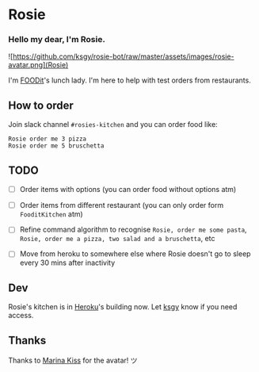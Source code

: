 # Rosie

### Hello my dear, I'm Rosie.

![https://github.com/ksgy/rosie-bot/raw/master/assets/images/rosie-avatar.png](Rosie)

I'm [FOODit](https://github.com/foodit)'s lunch lady. I'm here to help with test orders from restaurants.

## How to order

Join slack channel `#rosies-kitchen` and you can order food like:

```
Rosie order me 3 pizza
Rosie order me 5 bruschetta
```

## TODO

- [ ] Order items with options (you can order food without options atm)
- [ ] Order items from different restaurant (you can only order form `FooditKitchen` atm)
- [ ] Refine command algorithm to recognise `Rosie, order me some pasta`, `Rosie, order me a pizza, two salad and a bruschetta`, etc
- [ ] Move from heroku to somewhere else where Rosie doesn't go to sleep every 30 mins after inactivity


## Dev
Rosie's kitchen is in [Heroku](https://dashboard.heroku.com/apps/rosiebot)'s building now. Let [ksgy](https://github.com/ksgy) know if you need access.

## Thanks
Thanks to [Marina Kiss](mailto:hello@marinakiss.com) for the avatar! ツ
